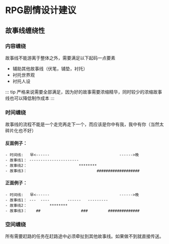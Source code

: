 # RPG剧情设计建议

## 故事线缠绕性

### 内容缠绕
故事线不能游离于整体之外，需要满足以下起码一点要素
- 辅助其他故事线（伏笔，铺垫，衬托）
- 衬托世界观
- 衬托人设

::: tip
严格来说需要全部满足，因为好的故事需要浓缩精华，同时较少的浓缩故事线也可以降低制作成本
:::

### 时间缠绕
故事线的流程不能是一个走完再走下一个，而应该是你中有我，我中有你（当然太碎片化也不好）

#### 反面例子：
```
- 时间线:   早<------                               ------>晚
- 故事线1： ----------------------                           
- 故事线2：                       ********                   
- 故事线3：                               ###################
```
#### 正面例子：
```
- 时间线:   早<------                               ------>晚
- 故事线1： ---  ----        ------   ---------              
- 故事线2：          ********                                
- 故事线3：    ##                  ###         ##############
```

### 空间缠绕
所有需要赶路的任务在赶路途中必须牵扯到其他故事线。如果做不到就直接传送。

